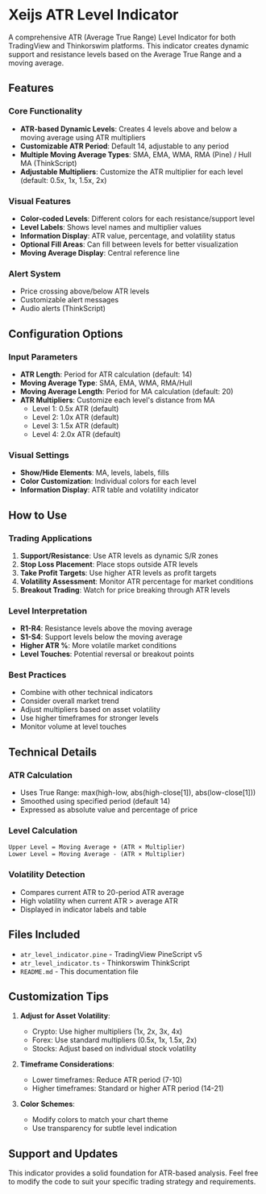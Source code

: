 # Xeijs ATR Level Indicator

A comprehensive ATR (Average True Range) Level Indicator for both TradingView and Thinkorswim platforms. This indicator creates dynamic support and resistance levels based on the Average True Range and a moving average.

## Features

### Core Functionality
- **ATR-based Dynamic Levels**: Creates 4 levels above and below a moving average using ATR multipliers
- **Customizable ATR Period**: Default 14, adjustable to any period
- **Multiple Moving Average Types**: SMA, EMA, WMA, RMA (Pine) / Hull MA (ThinkScript)
- **Adjustable Multipliers**: Customize the ATR multiplier for each level (default: 0.5x, 1x, 1.5x, 2x)

### Visual Features
- **Color-coded Levels**: Different colors for each resistance/support level
- **Level Labels**: Shows level names and multiplier values
- **Information Display**: ATR value, percentage, and volatility status
- **Optional Fill Areas**: Can fill between levels for better visualization
- **Moving Average Display**: Central reference line

### Alert System
- Price crossing above/below ATR levels
- Customizable alert messages
- Audio alerts (ThinkScript)

## Configuration Options

### Input Parameters
- **ATR Length**: Period for ATR calculation (default: 14)
- **Moving Average Type**: SMA, EMA, WMA, RMA/Hull
- **Moving Average Length**: Period for MA calculation (default: 20)
- **ATR Multipliers**: Customize each level's distance from MA
  - Level 1: 0.5x ATR (default)
  - Level 2: 1.0x ATR (default)
  - Level 3: 1.5x ATR (default)
  - Level 4: 2.0x ATR (default)

### Visual Settings
- **Show/Hide Elements**: MA, levels, labels, fills
- **Color Customization**: Individual colors for each level
- **Information Display**: ATR table and volatility indicator

## How to Use

### Trading Applications
1. **Support/Resistance**: Use ATR levels as dynamic S/R zones
2. **Stop Loss Placement**: Place stops outside ATR levels
3. **Take Profit Targets**: Use higher ATR levels as profit targets
4. **Volatility Assessment**: Monitor ATR percentage for market conditions
5. **Breakout Trading**: Watch for price breaking through ATR levels

### Level Interpretation
- **R1-R4**: Resistance levels above the moving average
- **S1-S4**: Support levels below the moving average
- **Higher ATR %**: More volatile market conditions
- **Level Touches**: Potential reversal or breakout points

### Best Practices
- Combine with other technical indicators
- Consider overall market trend
- Adjust multipliers based on asset volatility
- Use higher timeframes for stronger levels
- Monitor volume at level touches

## Technical Details

### ATR Calculation
- Uses True Range: max(high-low, abs(high-close[1]), abs(low-close[1]))
- Smoothed using specified period (default 14)
- Expressed as absolute value and percentage of price

### Level Calculation
```
Upper Level = Moving Average + (ATR × Multiplier)
Lower Level = Moving Average - (ATR × Multiplier)
```

### Volatility Detection
- Compares current ATR to 20-period ATR average
- High volatility when current ATR > average ATR
- Displayed in indicator labels and table

## Files Included

- `atr_level_indicator.pine` - TradingView PineScript v5
- `atr_level_indicator.ts` - Thinkorswim ThinkScript
- `README.md` - This documentation file

## Customization Tips

1. **Adjust for Asset Volatility**:
   - Crypto: Use higher multipliers (1x, 2x, 3x, 4x)
   - Forex: Use standard multipliers (0.5x, 1x, 1.5x, 2x)
   - Stocks: Adjust based on individual stock volatility

2. **Timeframe Considerations**:
   - Lower timeframes: Reduce ATR period (7-10)
   - Higher timeframes: Standard or higher ATR period (14-21)

3. **Color Schemes**:
   - Modify colors to match your chart theme
   - Use transparency for subtle level indication

## Support and Updates

This indicator provides a solid foundation for ATR-based analysis. Feel free to modify the code to suit your specific trading strategy and requirements. 